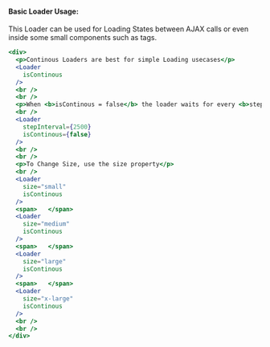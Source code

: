 #### Basic Loader Usage:

This Loader can be used for Loading States between AJAX calls or even inside some small components such as tags.

```jsx
<div>
  <p>Continous Loaders are best for simple Loading usecases</p>
  <Loader
    isContinous
  />
  <br />
  <br />
  <p>When <b>isContinous = false</b> the loader waits for every <b>stepInterval</b> Seconds before animating again</p>
  <br />
  <Loader
    stepInterval={2500}
    isContinous={false}
  />
  <br />
  <br />
  <p>To Change Size, use the size property</p>
  <br />
  <Loader
    size="small"
    isContinous
  />
  <span>   </span>
  <Loader
    size="medium"
    isContinous
  />
  <span>   </span>
  <Loader
    size="large"
    isContinous
  />
  <span>   </span>
  <Loader
    size="x-large"
    isContinous
  />
  <br />
  <br />
</div>
```
